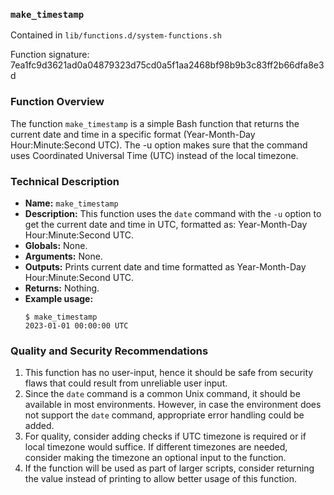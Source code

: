 ### `make_timestamp`

Contained in `lib/functions.d/system-functions.sh`

Function signature: 7ea1fc9d3621ad0a04879323d75cd0a5f1aa2468bf98b9b3c83ff2b66dfa8e3d

### Function Overview

The function `make_timestamp` is a simple Bash function that returns the current date and time in a specific format (Year-Month-Day Hour:Minute:Second UTC). The -u option makes sure that the command uses Coordinated Universal Time (UTC) instead of the local timezone.

### Technical Description

- **Name:** `make_timestamp`
- **Description:** This function uses the `date` command with the `-u` option to get the current date and time in UTC, formatted as: Year-Month-Day Hour:Minute:Second UTC.
- **Globals:** None.
- **Arguments:** None.
- **Outputs:** Prints current date and time formatted as Year-Month-Day Hour:Minute:Second UTC.
- **Returns:** Nothing.
- **Example usage:**
  ```
  $ make_timestamp
  2023-01-01 00:00:00 UTC
  ```

### Quality and Security Recommendations

1. This function has no user-input, hence it should be safe from security flaws that could result from unreliable user input.
2. Since the `date` command is a common Unix command, it should be available in most environments. However, in case the environment does not support the `date` command, appropriate error handling could be added.
3. For quality, consider adding checks if UTC timezone is required or if local timezone would suffice. If different timezones are needed, consider making the timezone an optional input to the function.
4. If the function will be used as part of larger scripts, consider returning the value instead of printing to allow better usage of this function.

